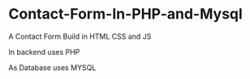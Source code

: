# Contact-Form-In-PHP-and-Mysql

A Contact Form Build in HTML CSS and JS

In backend uses PHP

As Database uses MYSQL
